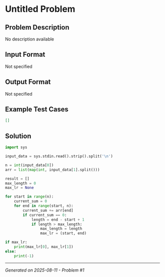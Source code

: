 # Untitled Problem

## Problem Description
No description available

## Input Format
Not specified

## Output Format
Not specified

## Example Test Cases
```json
[]
```

## Solution
```python
import sys

input_data = sys.stdin.read().strip().split('\n')

n = int(input_data[0])
arr = list(map(int, input_data[1].split()))

result = []
max_length = 0
max_lr = None

for start in range(n):
    current_sum = 0
    for end in range(start, n):
        current_sum += arr[end]
        if current_sum == 0:
            length = end - start + 1
            if length > max_length:
                max_length = length
                max_lr = (start, end)

if max_lr:
    print(max_lr[0], max_lr[1])
else:
    print(-1)
```

---
*Generated on 2025-08-11 - Problem #1*